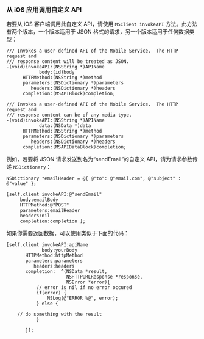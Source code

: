 ### 从 iOS 应用调用自定义 API

若要从 iOS 客户端调用此自定义 API，请使用 `MSClient invokeAPI` 方法。此方法有两个版本，一个版本适用于 JSON 格式的请求，另一个版本适用于任何数据类型：

    /// Invokes a user-defined API of the Mobile Service.  The HTTP request and
    /// response content will be treated as JSON.
    -(void)invokeAPI:(NSString *)APIName
                body:(id)body
          HTTPMethod:(NSString *)method
          parameters:(NSDictionary *)parameters
             headers:(NSDictionary *)headers
          completion:(MSAPIBlock)completion;

    /// Invokes a user-defined API of the Mobile Service.  The HTTP request and
    /// response content can be of any media type.
    -(void)invokeAPI:(NSString *)APIName
                data:(NSData *)data
          HTTPMethod:(NSString *)method
          parameters:(NSDictionary *)parameters
             headers:(NSDictionary *)headers
          completion:(MSAPIDataBlock)completion;

例如，若要将 JSON 请求发送到名为“sendEmail”的自定义 API，请为请求参数传递 `NSDictionary`：

    NSDictionary *emailHeader = @{ @"to": @"email.com", @"subject" : @"value" };

    [self.client invokeAPI:@"sendEmail"
         body:emailBody
         HTTPMethod:@"POST"
         parameters:emailHeader
         headers:nil
         completion:completion ];

如果你需要返回数据，可以使用类似于下面的代码：

    [self.client invokeAPI:apiName
                 body:yourBody
           HTTPMethod:httpMethod
           parameters:parameters
              headers:headers
           completion:  ^(NSData *result,
                          NSHTTPURLResponse *response,
                          NSError *error){
               // error is nil if no error occured
               if(error) { 
                   NSLog(@"ERROR %@", error);
               } else {

        // do something with the result
               }

           }];

<!---HONumber=74-->